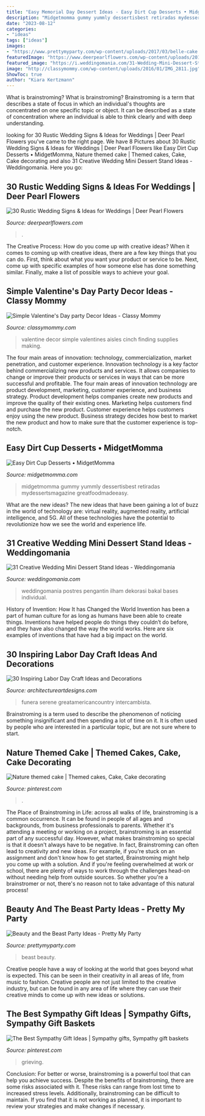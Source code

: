 ```yaml
---
title: "Easy Memorial Day Dessert Ideas - Easy Dirt Cup Desserts • Midgetmomma"
description: "Midgetmomma gummy yummly dessertisbest retiradas mydessertsmagazine greatfoodmadeeasy"
date: "2023-08-12"
categories:
- "ideas"
tags: ["ideas"]
images:
- "https://www.prettymyparty.com/wp-content/uploads/2017/03/belle-cake.jpg"
featuredImage: "https://www.deerpearlflowers.com/wp-content/uploads/2016/05/dessert-table-sign.jpg"
featured_image: "https://i.weddingomania.com/31-Wedding-Mini-Dessert-Stand-Ideas14.jpg"
image: "http://classymommy.com/wp-content/uploads/2016/01/IMG_2811.jpg"
ShowToc: true
author: "Kiara Kertzmann"
---
```



What is brainstroming?
What is brainstroming? Brainstroming is a term that describes a state of focus in which an individual's thoughts are concentrated on one specific topic or object. It can be described as a state of concentration where an individual is able to think clearly and with deep understanding.

	

		
looking for 30 Rustic Wedding Signs &amp; Ideas for Weddings | Deer Pearl Flowers you've came to the right page. We have 8 Pictures about 30 Rustic Wedding Signs &amp; Ideas for Weddings | Deer Pearl Flowers like Easy Dirt Cup Desserts • MidgetMomma, Nature themed cake | Themed cakes, Cake, Cake decorating and also 31 Creative Wedding Mini Dessert Stand Ideas - Weddingomania. Here you go:
		
    
## 30 Rustic Wedding Signs &amp; Ideas For Weddings | Deer Pearl Flowers

<img loading=lazy src="https://www.deerpearlflowers.com/wp-content/uploads/2016/05/dessert-table-sign.jpg" onerror="this.onerror=null;this.src='https://tse1.mm.bing.net/th?id=OIP.uv3Qqf6cX23SUYp-y84TzAHaLF&amp;pid=15.1';" alt="30 Rustic Wedding Signs &amp; Ideas for Weddings | Deer Pearl Flowers">

_Source: deerpearlflowers.com_

>. 

	

The Creative Process: How do you come up with creative ideas?
When it comes to coming up with creative ideas, there are a few key things that you can do. First, think about what you want your product or service to be. Next, come up with specific examples of how someone else has done something similar. Finally, make a list of possible ways to achieve your goal.

    
## Simple Valentine&#039;s Day Party Decor Ideas - Classy Mommy

<img loading=lazy src="http://classymommy.com/wp-content/uploads/2016/01/IMG_2811.jpg" onerror="this.onerror=null;this.src='https://tse3.mm.bing.net/th?id=OIP.NpmtwasuxEW2CsWC2pRVOgHaJ4&amp;pid=15.1';" alt="Simple Valentine&#039;s Day party Decor Ideas - Classy Mommy">

_Source: classymommy.com_

>valentine decor simple valentines aisles cinch finding supplies making. 

	

The four main areas of innovation: technology, commercialization, market penetration, and customer experience.
Innovation technology is a key factor behind commercializing new products and services. It allows companies to change or improve their products or services in ways that can be more successful and profitable. The four main areas of innovation technology are product development, marketing, customer experience, and business strategy. Product development helps companies create new products and improve the quality of their existing ones. Marketing helps customers find and purchase the new product. Customer experience helps customers enjoy using the new product. Business strategy decides how best to market the new product and how to make sure that the customer experience is top-notch.

    
## Easy Dirt Cup Desserts • MidgetMomma

<img loading=lazy src="https://www.midgetmomma.com/wp-content/uploads/2016/03/easy-dirt-cup.jpg" onerror="this.onerror=null;this.src='https://tse1.mm.bing.net/th?id=OIP.OMavf-JeT-xRgyhSb5XkmAHaLH&amp;pid=15.1';" alt="Easy Dirt Cup Desserts • MidgetMomma">

_Source: midgetmomma.com_

>midgetmomma gummy yummly dessertisbest retiradas mydessertsmagazine greatfoodmadeeasy. 

	

What are the new ideas?
The new ideas that have been gaining a lot of buzz in the world of technology are: virtual reality, augmented reality, artificial intelligence, and 5G. All of these technologies have the potential to revolutionize how we see the world and experience life.

    
## 31 Creative Wedding Mini Dessert Stand Ideas - Weddingomania

<img loading=lazy src="https://i.weddingomania.com/31-Wedding-Mini-Dessert-Stand-Ideas14.jpg" onerror="this.onerror=null;this.src='https://tse2.mm.bing.net/th?id=OIP.TMqV2tyUOBNrMsCCDdM0zAAAAA&amp;pid=15.1';" alt="31 Creative Wedding Mini Dessert Stand Ideas - Weddingomania">

_Source: weddingomania.com_

>weddingomania postres pengantin ilham dekorasi bakal bases individual. 

	

History of Invention: How It has Changed the World
Invention has been a part of human culture for as long as humans have been able to create things. Inventions have helped people do things they couldn’t do before, and they have also changed the way the world works. Here are six examples of inventions that have had a big impact on the world.

    
## 30 Inspiring Labor Day Craft Ideas And Decorations

<img loading=lazy src="https://www.architectureartdesigns.com/wp-content/uploads/2013/08/441-600x450.jpg" onerror="this.onerror=null;this.src='https://tse2.mm.bing.net/th?id=OIP.skorl5np3prT7x9tbzCyzwHaFj&amp;pid=15.1';" alt="30 Inspiring Labor Day Craft Ideas and Decorations">

_Source: architectureartdesigns.com_

>funera serene greatamericancountry intercambista. 

	

Brainstroming is a term used to describe the phenomenon of noticing something insignificant and then spending a lot of time on it. It is often used by people who are interested in a particular topic, but are not sure where to start.

    
## Nature Themed Cake | Themed Cakes, Cake, Cake Decorating

<img loading=lazy src="https://i.pinimg.com/736x/43/87/93/438793232659e2d3aa5b399b3f82143b--themed-cakes-kid-stuff.jpg" onerror="this.onerror=null;this.src='https://tse3.mm.bing.net/th?id=OIP.DtB6bRYzrLyJwzaPxSSpywHaJ3&amp;pid=15.1';" alt="Nature themed cake | Themed cakes, Cake, Cake decorating">

_Source: pinterest.com_

>. 

	

The Place of Brainstroming in Life:
across all walks of life, brainstroming is a common occurrence. It can be found in people of all ages and backgrounds, from business professionals to parents. Whether it's attending a meeting or working on a project, brainstroming is an essential part of any successful day. However, what makes brainstroming so special is that it doesn't always have to be negative. In fact, Brainstroming can often lead to creativity and new ideas. For example, if you're stuck on an assignment and don't know how to get started, Brainstroming might help you come up with a solution. And if you're feeling overwhelmed at work or school, there are plenty of ways to work through the challenges head-on without needing help from outside sources. So whether you're a brainstromer or not, there's no reason not to take advantage of this natural process!

    
## Beauty And The Beast Party Ideas - Pretty My Party

<img loading=lazy src="https://www.prettymyparty.com/wp-content/uploads/2017/03/belle-cake.jpg" onerror="this.onerror=null;this.src='https://tse3.mm.bing.net/th?id=OIP.dpRo41_JA2fFI7hfCs3kWQHaKs&amp;pid=15.1';" alt="Beauty and the Beast Party Ideas - Pretty My Party">

_Source: prettymyparty.com_

>beast beauty. 

	

Creative people have a way of looking at the world that goes beyond what is expected. This can be seen in their creativity in all areas of life, from music to fashion. Creative people are not just limited to the creative industry, but can be found in any area of life where they can use their creative minds to come up with new ideas or solutions.

    
## The Best Sympathy Gift Ideas | Sympathy Gifts, Sympathy Gift Baskets

<img loading=lazy src="https://i.pinimg.com/736x/ae/08/5e/ae085e1fc7ac338272f959adf3bbc5dc.jpg" onerror="this.onerror=null;this.src='https://tse2.mm.bing.net/th?id=OIP.rE3Q3ecPFRW0DxWjbU5gRwHaJ3&amp;pid=15.1';" alt="The Best Sympathy Gift Ideas | Sympathy gifts, Sympathy gift baskets">

_Source: pinterest.com_

>grieving. 

	

Conclusion: For better or worse, brainstroming is a powerful tool that can help you achieve success.
Despite the benefits of brainstroming, there are some risks associated with it. These risks can range from lost time to increased stress levels. Additionally, brainstroming can be difficult to maintain. If you find that it is not working as planned, it is important to review your strategies and make changes if necessary.

